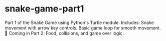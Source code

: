 # snake-game-part1
Part 1 of the Snake Game using Python's Turtle module. Includes:  Snake movement with arrow key controls. Basic game loop for smooth movement. 🚀 Coming in Part 2: Food, collisions, and game over logic.
